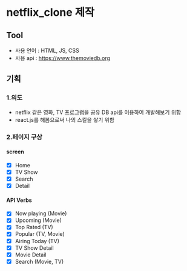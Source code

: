 # netflix_clone 제작

## Tool
* 사용 언어 : HTML, JS, CSS
* 사용 api : https://www.themoviedb.org

## 기획
### 1.의도
* netflix 같은 영화, TV 프로그램을 공유 DB api를 이용하여 개발해보기 위함
* react.js를 해봄으로써 나의 스킬을 쌓기 위함

### 2.페이지 구상

#### screen

- [x] Home
- [x] TV Show
- [x] Search
- [x] Detail

#### API Verbs
- [x] Now playing (Movie)
- [x] Upcoming (Movie)
- [x] Top Rated (TV)
- [x] Popular (TV, Movie)
- [x] Airing Today (TV)
- [x] TV Show Detail
- [x] Movie Detail
- [x] Search (Movie, TV)
